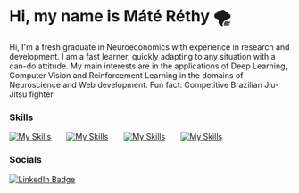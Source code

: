 # Hi, my name is Máté Réthy 🌪️
Hi, I'm a fresh graduate in Neuroeconomics with experience in research and development. I am a fast learner, quickly adapting to any situation with a can-do attitude. My main interests are in the applications of Deep Learning, Computer Vision and Reinforcement Learning in the domains of Neuroscience and Web development. Fun fact: Competitive Brazilian Jiu-Jitsu fighter


### Skills

[![My Skills](https://skillicons.dev/icons?i=py,matlab,js,c)](https://skillicons.dev) &nbsp;&nbsp;&nbsp;&nbsp;&nbsp; [![My Skills](https://skillicons.dev/icons?i=ai,pytorch,tensorflow)](https://skillicons.dev) &nbsp;&nbsp;&nbsp;&nbsp;&nbsp; [![My Skills](https://skillicons.dev/icons?i=html,css)](https://skillicons.dev) &nbsp;&nbsp;&nbsp;&nbsp;&nbsp; [![My Skills](https://skillicons.dev/icons?i=django,flask,fastapi)](https://skillicons.dev) 
<br/>

### Socials

<div id="badges">
  <a href="https://www.linkedin.com/in/mateirethy/">
    <img src="https://img.shields.io/badge/LinkedIn-blue?style=for-the-badge&logo=linkedin&logoColor=white" alt="LinkedIn Badge"/>
  </a>
</div>
